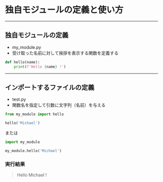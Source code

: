 # 独自モジュールの定義と使い方

---

## 独自モジュールの定義

* my_module.py
* 受け取った名前に対して挨拶を表示する関数を定義する

```python
def hello(name):
    print(f'Hello {name} !')
```

---

## インポートするファイルの定義

* test.py
* 関数名を指定して引数に文字列（名前）を与える

```python
from my_module import hello

hello('Michael')
```
または

```python
import my_module

my_module.hello('Michael')
```

### 実行結果

> Hello Michael !
